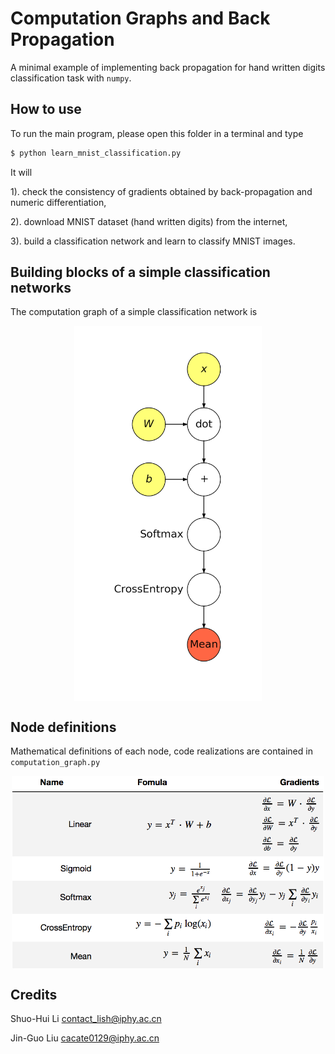 # Computation Graphs and Back Propagation

A minimal example of implementing back propagation for hand written digits classification task with `numpy`.

## How to use

To run the main program, please open this folder in a terminal and type

```bash
$ python learn_mnist_classification.py
```

It will

1). check the consistency of gradients obtained by back-propagation and numeric differentiation,

2). download MNIST dataset (hand written digits) from the internet,

3). build a classification network and learn to classify MNIST images.

## Building blocks of a simple classification networks

The computation graph of a simple classification network is

<p align="center">
<img align="middle" src="../assets/cgraph_mnist_full.png" width="300" alt="computation graph"/>
</p>


## Node definitions
Mathematical definitions of each node, code realizations are contained in `computation_graph.py`

<p align="center">
<img align="middle" src="../assets/formulas.png" width="500" alt="formulas"/>
</p>



## Credits

Shuo-Hui Li <contact_lish@iphy.ac.cn>

Jin-Guo Liu <cacate0129@iphy.ac.cn>